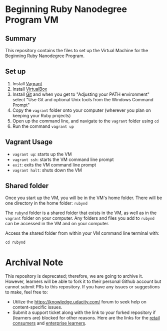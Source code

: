 # Beginning Ruby Nanodegree Program VM

## Summary
This repository contains the files to set up the Virtual Machine
for the Beginning Ruby Nanodegree Program.

## Set up

1. Install [Vagrant](https://www.vagrantup.com/downloads.html)
2. Install [VirtualBox](https://www.virtualbox.org/wiki/Downloads)
2. Install [Git](https://git-scm.com/downloads) and when you get to "Adjusting your PATH environment" select "Use Git and optional Unix tools from the Windows Command Prompt"
3. Copy the `vagrant` folder onto your computer (wherever you plan on keeping your Ruby projects)
4. Open up the command line, and navigate to the `vagrant` folder using `cd`
5. Run the command `vagrant up`

## Vagrant Usage

* `vagrant up`: starts up the VM
* `vagrant ssh`: starts the VM command line prompt
* `exit`: exits the VM command line prompt
* `vagrant halt`: shuts down the VM

## Shared folder

Once you start up the VM, you will be in the VM's home folder. There will
be one directory in the home folder: `rubynd`

The `rubynd` folder is a shared folder that exists in the VM, as well as in the `vagrant` folder on your computer. Any folders and files you add to `rubynd` can be accessed in the VM and on your computer.

Access the shared folder from within your VM command line terminal with:

```
cd rubynd
```

 # Archival Note 
 This repository is deprecated; therefore, we are going to archive it. However, learners will be able to fork it to their personal Github account but cannot submit PRs to this repository. If you have any issues or suggestions to make, feel free to: 
- Utilize the https://knowledge.udacity.com/ forum to seek help on content-specific issues. 
- Submit a support ticket along with the link to your forked repository if (learners are) blocked for other reasons. Here are the links for the [retail consumers](https://udacity.zendesk.com/hc/en-us/requests/new) and [enterprise learners](https://udacityenterprise.zendesk.com/hc/en-us/requests/new?ticket_form_id=360000279131).